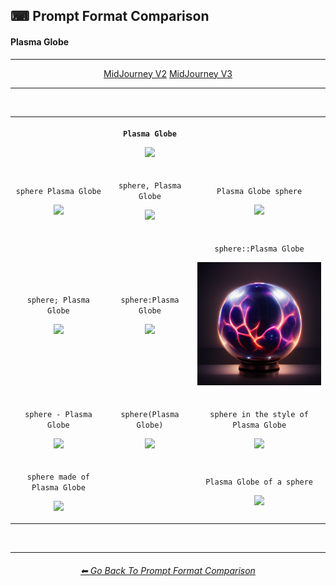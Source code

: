 <h2>⌨ Prompt Format Comparison</h2>
<h4>Plasma Globe</h4>

<hr><!--------------->

<div align="center">

<a href="https://github.com/willwulfken/MidJourney-Styles-and-Keywords-Reference-Light/blob/text-gui/Pages/MJ_V2/Comparison_Pages/Prompt_Writing/Prompt_Format_Comparison_Subpages/Plasma_Globe.md">MidJourney V2</a>
<a href="">MidJourney V3</a>

</div>

<hr>
<br>

<div align="center">

<table>
	<tr align=center valign=middle>
		<th>
			<br>
		</th>
		<th>
			<p><code>Plasma Globe</code></p><p><img src="https://github.com/willwulfken/MidJourney-Styles-and-Keywords/blob/main/Images/MJ_V3/Comparison_Page_Images/Prompt_Format_Comparison/PlasmaGlobe.webp?raw=true" width="256" /></p>
		</th>
		<th>
			<br>
		</th>
	</tr>
	<tr align=center valign=middle>
		<td>
			<p><code>sphere Plasma Globe</code></p><p><img src="https://github.com/willwulfken/MidJourney-Styles-and-Keywords/blob/main/Images/MJ_V3/Comparison_Page_Images/Prompt_Format_Comparison/sphere_PlasmaGlobe.webp?raw=true" width="256" /></p>
		</td>
		<td>
			<p><code>sphere, Plasma Globe</code></p><p><img src="https://github.com/willwulfken/MidJourney-Styles-and-Keywords/blob/main/Images/MJ_V3/Comparison_Page_Images/Prompt_Format_Comparison/sphere-PlasmaGlobe.webp?raw=true" width="256" /></p>
		</td>
		<td>
			<p><code>Plasma Globe sphere</code></p><p><img src="https://github.com/willwulfken/MidJourney-Styles-and-Keywords/blob/main/Images/MJ_V3/Comparison_Page_Images/Prompt_Format_Comparison/PlasmaGlobe_sphere.webp?raw=true" width="256" /></p>
		</td>
	</tr>
	<tr align=center valign=middle>
		<td>
			<p><code>sphere; Plasma Globe</code></p><p><img src="https://github.com/willwulfken/MidJourney-Styles-and-Keywords/blob/main/Images/MJ_V3/Comparison_Page_Images/Prompt_Format_Comparison/sphere-semicolon-PlasmaGlobe.webp?raw=true" width="256" /></p>
		</td>
		<td>
			<p><code>sphere:Plasma Globe</code></p><p><img src="https://github.com/willwulfken/MidJourney-Styles-and-Keywords/blob/main/Images/MJ_V3/Comparison_Page_Images/Prompt_Format_Comparison/sphere-colon-PlasmaGlobe.webp?raw=true" width="256" /></p>
		</td>
		<td>
			<p><code>sphere::Plasma Globe</code></p><p><img src="https://github.com/willwulfken/MidJourney-Styles-and-Keywords-Reference-Light/blob/text-gui/Images/MJ_V3/Comparison_Page_Images/Prompt_Format_Comparison/sphere-double_colon-PlasmaGlobe.webp?raw=true" width="256" /></p>
		</td>
	</tr>
	<tr align=center valign=middle>
		<td>
			<p><code>sphere - Plasma Globe</code></p><p><img src="https://github.com/willwulfken/MidJourney-Styles-and-Keywords/blob/main/Images/MJ_V3/Comparison_Page_Images/Prompt_Format_Comparison/sphere_-_PlasmaGlobe.webp?raw=true" width="256" /></p>
		</td>
		<td>
			<p><code>sphere(Plasma Globe)</code></p><p><img src="https://github.com/willwulfken/MidJourney-Styles-and-Keywords/blob/main/Images/MJ_V3/Comparison_Page_Images/Prompt_Format_Comparison/sphere(PlasmaGlobe).webp?raw=true" width="256" /></p>
		</td>
		<td>
			<p><code>sphere in the style of Plasma Globe</code></p><p><img src="https://github.com/willwulfken/MidJourney-Styles-and-Keywords/blob/main/Images/MJ_V3/Comparison_Page_Images/Prompt_Format_Comparison/sphere_in_the_style_of_PlasmaGlobe.webp?raw=true" width="256" /></p>
		</td>
	</tr>
	<tr align=center valign=middle>
		<td>
			<p><code>sphere made of Plasma Globe</code></p><p><img src="https://github.com/willwulfken/MidJourney-Styles-and-Keywords/blob/main/Images/MJ_V3/Comparison_Page_Images/Prompt_Format_Comparison/sphere_made_of_PlasmaGlobe.webp?raw=true" width="256" /></p>
		</td>
		<td>
			<br>
		</td>
		<td>
			<p><code>Plasma Globe of a sphere</code></p><p><img src="https://github.com/willwulfken/MidJourney-Styles-and-Keywords/blob/main/Images/MJ_V3/Comparison_Page_Images/Prompt_Format_Comparison/PlasmaGlobe_of_a_sphere.webp?raw=true" width="256" /></p>
		</td>
</table>

</div>

<br>


<hr><!--------------->
<div align="center">
<h6><a href="https://github.com/willwulfken/MidJourney-Styles-and-Keywords-Reference-Light/blob/text-gui/Pages/MJ_V3/Comparison_Pages/Prompt_Writing/Prompt_Format_Comparison.md">⬅ Go Back To Prompt Format Comparison</a></h6>
</div>